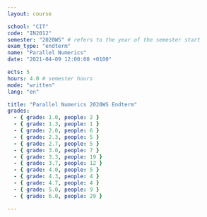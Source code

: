 ```yaml
---
layout: course

school: "CIT"
code: "IN2012"
semester: "2020WS" # refers to the year of the semester start
exam_type: "endterm"
name: "Parallel Numerics"
date: "2021-04-09 12:00:00 +0100"

ects: 5
hours: 4.0 # semester hours
mode: "written"
lang: "en"

title: "Parallel Numerics 2020WS Endterm"
grades:
  - { grade: 1.0, people: 2 }
  - { grade: 1.3, people: 1 }
  - { grade: 2.0, people: 6 }
  - { grade: 2.3, people: 5 }
  - { grade: 2.7, people: 5 }
  - { grade: 3.0, people: 7 }
  - { grade: 3.3, people: 19 }
  - { grade: 3.7, people: 12 }
  - { grade: 4.0, people: 5 }
  - { grade: 4.3, people: 4 }
  - { grade: 4.7, people: 4 }
  - { grade: 5.0, people: 9 }
  - { grade: 6.0, people: 29 }

---
```



